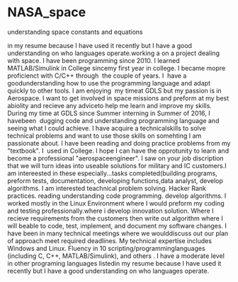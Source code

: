 # NASA_space
understanding space constants and equations

in my resume because I have used it recently but I have a good understanding on who languages operate.working a on a project dealing  with space. I have been programming since 2010. I learned MATLAB/Simulink in College sincemy first year in college. I became mopre proficienct with C/C++ through  the couple of years. I  have a goodunderstanding how to use the programming language and adapt quickly to other tools. I am enjoying  my timeat GDLS but my passion is in Aerospace. I want to get involved in space missions and preform at my best abiolity and recieve any adviceto help me learn and improve my skills. During my time at GDLS since Summer interning in Summer of 2016, I havebeen  dugging code and understanding programming language and seeing what I could achieve. I have acquire a technicalskills to solve technical problems and want to use those skills on somehting I am passionate about. I have been reading and doing practice problems from my "textbook". I  used in College. I hope I can have the opprotunity to learn and become a professional "aerospaceengineer". I saw on your job discription that we will turn ideas into useable solutions for military and IC customers.I am intereested in these especially...tasks completed(building programs, preform tests, documentation, developing functions,data analyst, develop algorithms. I am interested teachnical problem solving. Hacker Rank practices. reading understanding code programming. develop algorithms. I worked mostly in the Linux Environment where I would preform my coding and testing professionally.where i develop innovation solution. Where I recieve requirements from the customers then write out algorithm where I will beable to code, test, implement, and document my software changes. I have been in many technical meetings where we woulddiscuss out our plan of approach meet required deadlines. My technical expertise includes Windows and Linux. Fluency in 10 scripting/programminglanguages (including C, C++, MATLAB/Simulink), and others . I have a moderate level in other programing languages listedin my resume because I have used it recently but I have a good understanding on who languages operate.
